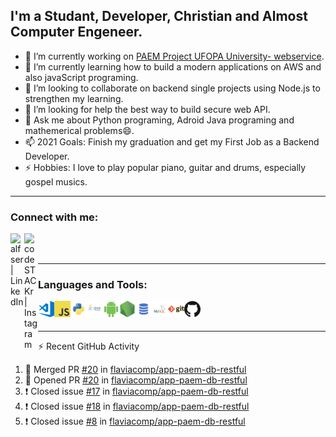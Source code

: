 ## I'm a Studant, Developer, Christian and Almost Computer Engeneer.

- 🔭 I’m currently working on [PAEM Project UFOPA University- webservice](https://github.com/flaviacomp/app-paem-db-restful).
- 🌱 I’m currently learning how to build a modern applications on AWS and also javaScript programing. 
- 👯 I’m looking to collaborate on backend single projects using Node.js to strengthen my learning.
- 🤔 I’m looking for help the best way to build secure web API.
- 💬 Ask me about Python programing, Adroid Java programing and mathemerical problems😄.
- 📫 2021 Goals: Finish my graduation and get my First Job as a Backend Developer. 
- ⚡ Hobbies: I love to play popular piano, guitar and drums, especially gospel musics.

---
### Connect with me:

[<img align="left" alt="alfser | LinkedIn" width="22px" src="https://cdn.jsdelivr.net/npm/simple-icons@v3/icons/linkedin.svg" />][linkedin]
[<img align="left" alt="codeSTACKr | Instagram" width="22px" src="https://cdn.jsdelivr.net/npm/simple-icons@v3/icons/instagram.svg" />][instagram]
<br />
<br />

---

### Languages and Tools:

<img align="left" alt="Visual Studio Code" width="26px" src="https://raw.githubusercontent.com/github/explore/80688e429a7d4ef2fca1e82350fe8e3517d3494d/topics/visual-studio-code/visual-studio-code.png" />
<img align="left" alt="JavaScript" width="26px" src="https://raw.githubusercontent.com/github/explore/80688e429a7d4ef2fca1e82350fe8e3517d3494d/topics/javascript/javascript.png" />
<img align="left" alt="Python" width="26px" src="https://raw.githubusercontent.com/github/explore/80688e429a7d4ef2fca1e82350fe8e3517d3494d/topics/python/python.png" />
<img align="left" alt="Java" width="26px" src="https://raw.githubusercontent.com/github/explore/80688e429a7d4ef2fca1e82350fe8e3517d3494d/topics/java/java.png" />
<img align="left" alt="Android" width="26px" src="https://raw.githubusercontent.com/github/explore/80688e429a7d4ef2fca1e82350fe8e3517d3494d/topics/android/android.png" />
<img align="left" alt="Node.js" width="26px" src="https://raw.githubusercontent.com/github/explore/80688e429a7d4ef2fca1e82350fe8e3517d3494d/topics/nodejs/nodejs.png" />
<img align="left" alt="SQL" width="26px" src="https://raw.githubusercontent.com/github/explore/80688e429a7d4ef2fca1e82350fe8e3517d3494d/topics/sql/sql.png" />
<img align="left" alt="MySQL" width="26px" src="https://raw.githubusercontent.com/github/explore/80688e429a7d4ef2fca1e82350fe8e3517d3494d/topics/mysql/mysql.png" />
<img align="left" alt="Git" width="26px" src="https://raw.githubusercontent.com/github/explore/80688e429a7d4ef2fca1e82350fe8e3517d3494d/topics/git/git.png" />
<img align="left" alt="GitHub" width="26px" src="https://raw.githubusercontent.com/github/explore/78df643247d429f6cc873026c0622819ad797942/topics/github/github.png" />

<br />
<br />

---

:zap: Recent GitHub Activity  

<!--START_SECTION:activity-->
1. 🎉 Merged PR [#20](https://github.com/flaviacomp/app-paem-db-restful/pull/20) in [flaviacomp/app-paem-db-restful](https://github.com/flaviacomp/app-paem-db-restful)
2. 💪 Opened PR [#20](https://github.com/flaviacomp/app-paem-db-restful/pull/20) in [flaviacomp/app-paem-db-restful](https://github.com/flaviacomp/app-paem-db-restful)
3. ❗️ Closed issue [#17](https://github.com/flaviacomp/app-paem-db-restful/issues/17) in [flaviacomp/app-paem-db-restful](https://github.com/flaviacomp/app-paem-db-restful)
4. ❗️ Closed issue [#18](https://github.com/flaviacomp/app-paem-db-restful/issues/18) in [flaviacomp/app-paem-db-restful](https://github.com/flaviacomp/app-paem-db-restful)
5. ❗️ Closed issue [#8](https://github.com/flaviacomp/app-paem-db-restful/issues/8) in [flaviacomp/app-paem-db-restful](https://github.com/flaviacomp/app-paem-db-restful)
<!--END_SECTION:activity-->


[instagram]: https://instagram.com/janilsonalfser
[linkedin]: https://www.linkedin.com/in/janilsonalfser

